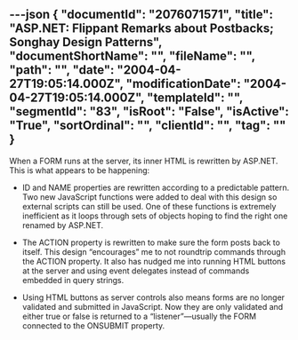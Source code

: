 ---json
{
  "documentId": "2076071571",
  "title": "ASP.NET: Flippant Remarks about Postbacks; Songhay Design Patterns",
  "documentShortName": "",
  "fileName": "",
  "path": "",
  "date": "2004-04-27T19:05:14.000Z",
  "modificationDate": "2004-04-27T19:05:14.000Z",
  "templateId": "",
  "segmentId": "83",
  "isRoot": "False",
  "isActive": "True",
  "sortOrdinal": "",
  "clientId": "",
  "tag": ""
}
---

When a FORM runs at the server, its inner HTML is rewritten by ASP.NET. This is what appears to be happening:

* ID and NAME properties are rewritten according to a predictable pattern. Two new JavaScript functions were added to deal with this design so external scripts can still be used. One of these functions is extremely inefficient as it loops through sets of objects hoping to find the right one renamed by ASP.NET.

* The ACTION property is rewritten to make sure the form posts back to itself. This design “encourages” me to not roundtrip commands through the ACTION property. It also has nudged me into running HTML buttons at the server and using event delegates instead of commands embedded in query strings.

* Using HTML buttons as server controls also means forms are no longer validated and submitted in JavaScript. Now they are only validated and either true or false is returned to a “listener”—usually the FORM connected to the ONSUBMIT property.
